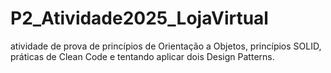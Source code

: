 # P2_Atividade2025_LojaVirtual
atividade de prova de princípios de Orientação a Objetos, princípios SOLID, práticas de Clean Code e tentando aplicar dois Design Patterns.

